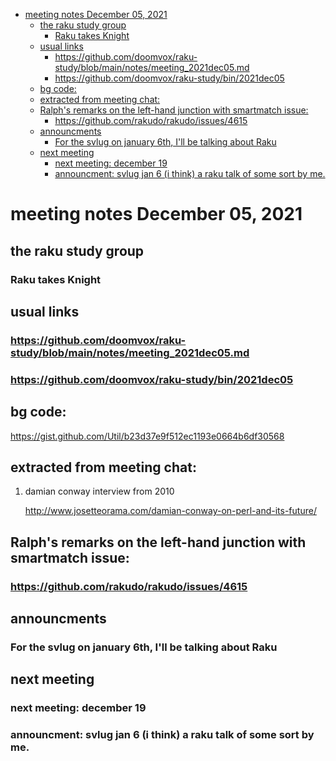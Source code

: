 - [meeting notes December 05, 2021](#org86045b4)
  - [the raku study group](#orge07a621)
    - [Raku takes Knight](#orga929e38)
  - [usual links](#orgc9c3da1)
    - [<https://github.com/doomvox/raku-study/blob/main/notes/meeting_2021dec05.md>](#org94fbe3b)
    - [<https://github.com/doomvox/raku-study/bin/2021dec05>](#org142d775)
  - [bg code:](#org3c8b07f)
  - [extracted from meeting chat:](#org8a42b66)
  - [Ralph's remarks on the left-hand junction with smartmatch issue:](#org094435e)
    - [<https://github.com/rakudo/rakudo/issues/4615>](#org6f52722)
  - [announcments](#org3cfe85f)
    - [For the svlug on january 6th, I'll be talking about Raku](#orgf87a8b1)
  - [next meeting](#org3c1cc58)
    - [next meeting: december 19](#org618a969)
    - [announcment: svlug jan 6 (i think) a raku talk of some sort by me.](#orge348bdf)


<a id="org86045b4"></a>

# meeting notes December 05, 2021


<a id="orge07a621"></a>

## the raku study group


<a id="orga929e38"></a>

### Raku takes Knight


<a id="orgc9c3da1"></a>

## usual links


<a id="org94fbe3b"></a>

### <https://github.com/doomvox/raku-study/blob/main/notes/meeting_2021dec05.md>


<a id="org142d775"></a>

### <https://github.com/doomvox/raku-study/bin/2021dec05>


<a id="org3c8b07f"></a>

## bg code:

<https://gist.github.com/Util/b23d37e9f512ec1193e0664b6df30568>


<a id="org8a42b66"></a>

## extracted from meeting chat:

1.  damian conway interview from 2010

    <http://www.josetteorama.com/damian-conway-on-perl-and-its-future/>


<a id="org094435e"></a>

## Ralph's remarks on the left-hand junction with smartmatch issue:


<a id="org6f52722"></a>

### <https://github.com/rakudo/rakudo/issues/4615>


<a id="org3cfe85f"></a>

## announcments


<a id="orgf87a8b1"></a>

### For the svlug on january 6th, I'll be talking about Raku


<a id="org3c1cc58"></a>

## next meeting


<a id="org618a969"></a>

### next meeting: december 19


<a id="orge348bdf"></a>

### announcment: svlug jan 6 (i think) a raku talk of some sort by me.
